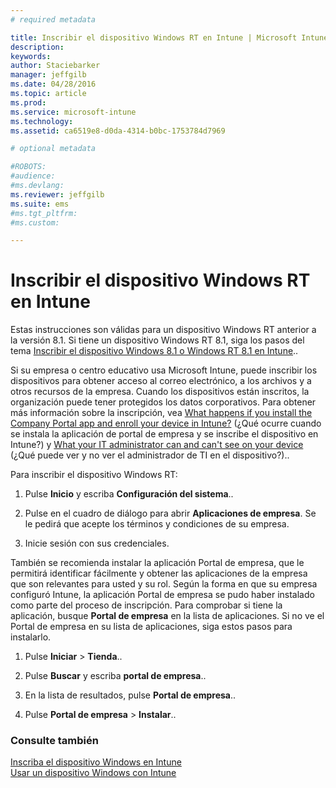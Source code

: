 ```yaml
---
# required metadata

title: Inscribir el dispositivo Windows RT en Intune | Microsoft Intune
description:
keywords:
author: Staciebarker
manager: jeffgilb
ms.date: 04/28/2016
ms.topic: article
ms.prod:
ms.service: microsoft-intune
ms.technology:
ms.assetid: ca6519e8-d0da-4314-b0bc-1753784d7969

# optional metadata

#ROBOTS:
#audience:
#ms.devlang:
ms.reviewer: jeffgilb
ms.suite: ems
#ms.tgt_pltfrm:
#ms.custom:

---
```



# Inscribir el dispositivo Windows RT en Intune

Estas instrucciones son válidas para un dispositivo Windows RT anterior a la versión 8.1. Si tiene un dispositivo Windows RT 8.1, siga los pasos del tema [Inscribir el dispositivo Windows 8.1 o Windows RT 8.1 en Intune](enroll-your-w81-or-rt81-windows.md)..

Si su empresa o centro educativo usa Microsoft Intune, puede inscribir los dispositivos para obtener acceso al correo electrónico, a los archivos y a otros recursos de la empresa. Cuando los dispositivos están inscritos, la organización puede tener protegidos los datos corporativos. Para obtener más información sobre la inscripción, vea [What happens if you install the Company Portal app and enroll your device in Intune?](what-happens-if-you-install-the-company-portal-app-and-enroll-your-device-in-intune-windows.md) (¿Qué ocurre cuando se instala la aplicación de portal de empresa y se inscribe el dispositivo en Intune?) y [What your IT administrator can and can't see on your device](what-can-your-it-administrator-see-when-you-enroll-your-device-in-intune-windows.md) (¿Qué puede ver y no ver el administrador de TI en el dispositivo?)..


Para inscribir el dispositivo Windows RT:

1.  Pulse **Inicio** y escriba **Configuración del sistema**..

2.  Pulse en el cuadro de diálogo para abrir **Aplicaciones de empresa**. Se le pedirá que acepte los términos y condiciones de su empresa.

3.  Inicie sesión con sus credenciales.

También se recomienda instalar la aplicación Portal de empresa, que le permitirá identificar fácilmente y obtener las aplicaciones de la empresa que son relevantes para usted y su rol. Según la forma en que su empresa configuró Intune, la aplicación Portal de empresa se pudo haber instalado como parte del proceso de inscripción. Para comprobar si tiene la aplicación, busque **Portal de empresa** en la lista de aplicaciones. Si no ve el Portal de empresa en su lista de aplicaciones, siga estos pasos para instalarlo.

1.  Pulse **Iniciar** &gt; **Tienda**..

2.  Pulse **Buscar** y escriba **portal de empresa**..

3.  En la lista de resultados, pulse **Portal de empresa**..

4.  Pulse **Portal de empresa** &gt; **Instalar**..

### Consulte también
[Inscriba el dispositivo Windows en Intune](enroll-your-device-in-intune-windows.md)</br>
[Usar un dispositivo Windows con Intune](using-your-windows-device-with-intune.md)



<!--HONumber=May16_HO1-->


